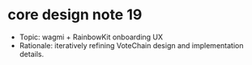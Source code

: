 # core design note 19

- Topic: wagmi + RainbowKit onboarding UX
- Rationale: iteratively refining VoteChain design and implementation details.
